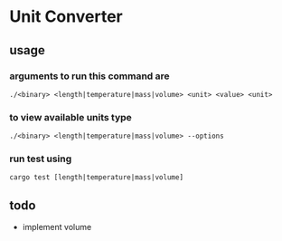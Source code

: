 # Unit Converter
## usage
### arguments to run this command are
```
./<binary> <length|temperature|mass|volume> <unit> <value> <unit>
```
### to view available units type
```
./<binary> <length|temperature|mass|volume> --options
```
### run test using
```
cargo test [length|temperature|mass|volume]
```

## todo
- implement volume
